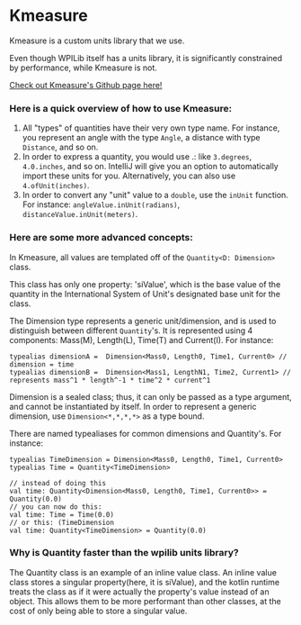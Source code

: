 # Kmeasure

Kmeasure is a custom units library that we use. 

Even though WPILib itself has a units library, it is significantly constrained
by performance, while Kmeasure is not. 

[Check out Kmeasure's Github page here!](https://github.com/battery-staple/KMeasure)

### Here is a quick overview of how to use Kmeasure:

1. All "types" of quantities have their very own type name. For instance,
you represent an angle with the type ```Angle```, a distance with type ```Distance```, 
and so on.
2. In order to express a quantity, you would use <value>.<unit>: like ```3.degrees```, 
```4.0.inches```, and so on. IntelliJ will give you an option to automatically
import these units for you. Alternatively, you can also use ```4.ofUnit(inches)```.
3. In order to convert any "unit" value to a ```double```, use the ```inUnit``` function.
For instance: ```angleValue.inUnit(radians)```, ```distanceValue.inUnit(meters)```.


### Here are some more advanced concepts:

In Kmeasure, all values are templated off of the ```Quantity<D: Dimension>``` class. 

This class has only one property: 'siValue', which is the base value of the quantity 
in the International System of Unit's designated base unit for the class.

The Dimension type represents a generic unit/dimension, and is used to distinguish between different ```Quantity```'s. It is represented using 4 components: Mass(M), Length(L), Time(T) and Current(I). For instance:
```
typealias dimensionA =  Dimension<Mass0, Length0, Time1, Current0> // dimension = time
typealias dimensionB =  Dimension<Mass1, LengthN1, Time2, Current1> // represents mass^1 * length^-1 * time^2 * current^1
``` 
Dimension is a sealed class; thus, it can only be passed as a type argument, and cannot be instantiated by itself.
In order to represent a generic dimension, use ```Dimension<*,*,*,*>``` as a type bound. 

There are named typealiases for common dimensions and Quantity's. For instance:
```
typealias TimeDimension = Dimension<Mass0, Length0, Time1, Current0>
typealias Time = Quantity<TimeDimension>

// instead of doing this
val time: Quantity<Dimension<Mass0, Length0, Time1, Current0>> = Quantity(0.0)
// you can now do this:
val time: Time = Time(0.0)
// or this: (TimeDimension
val time: Quantity<TimeDimension> = Quantity(0.0)
```

### Why is Quantity<D> faster than the wpilib units library?
The Quantity class is an example of an inline value class. An inline value class
stores a singular property(here, it is siValue), and the kotlin runtime
treats the class as if it were actually the property's value instead of an object.
This allows them to be more performant than other classes, at the cost
of only being able to store a singular value. 
